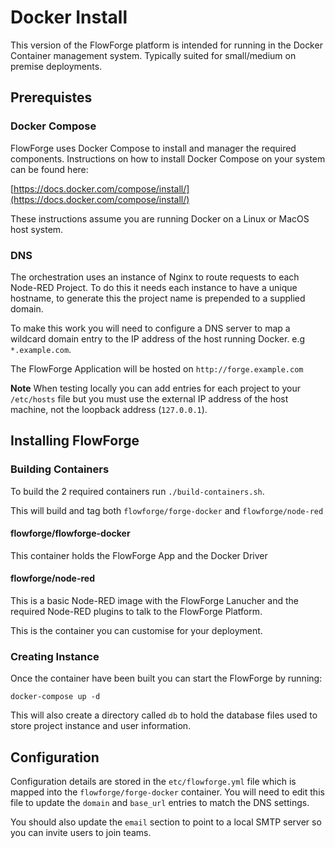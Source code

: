 # Docker Install

This version of the FlowForge platform is intended for running in the Docker Container management system. Typically suited for small/medium on premise deployments.

## Prerequistes

### Docker Compose

FlowForge uses Docker Compose to install and manager the required components. Instructions on how to install Docker Compose on your system can be found here:

[https://docs.docker.com/compose/install/](https://docs.docker.com/compose/install/)

These instructions assume you are running Docker on a Linux or MacOS host system.

### DNS

The orchestration uses an instance of Nginx to route requests to each Node-RED Project. To do this it needs each instance to have a unique hostname, to generate this the project name is prepended to a supplied domain.

To make this work you will need to configure a DNS server to map a wildcard domain entry to the IP address of the host running Docker. e.g `*.example.com`.

The FlowForge Application will be hosted on `http://forge.example.com`

**Note** When testing locally you can add entries for each project to your `/etc/hosts` file but you must use the external IP address of the host machine, not the loopback address (`127.0.0.1`).

## Installing FlowForge

### Building Containers

To build the 2 required containers run `./build-containers.sh`.

This will build and tag both `flowforge/forge-docker` and `flowforge/node-red`

#### flowforge/flowforge-docker

This container holds the FlowForge App and the Docker Driver

#### flowforge/node-red

This is a basic Node-RED image with the FlowForge Lanucher and the required Node-RED plugins to talk to the FlowForge Platform.

This is the container you can customise for your deployment.

### Creating Instance

Once the container have been built you can start the FlowForge by running:

```
docker-compose up -d
```

This will also create a directory called `db` to hold the database files used to store project instance and user information.

## Configuration

Configuration details are stored in the `etc/flowforge.yml` file which is mapped into the `flowforge/forge-docker` container. You will need to edit this file to update the `domain` and `base_url` entries to match the DNS settings.

You should also update the `email` section to point to a local SMTP server so you can invite users to join teams. 